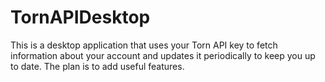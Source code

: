 # TornAPIDesktop

This is a desktop application that uses your Torn API key to fetch information about your account and updates it periodically to keep you up to date. The plan is to add useful features. 
